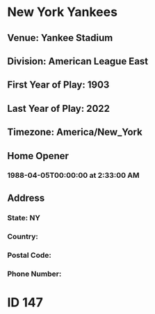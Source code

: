 # New York Yankees
## Venue: Yankee Stadium
## Division: American League East
## First Year of Play: 1903
## Last Year of Play: 2022
## Timezone: America/New_York
## Home Opener
### 1988-04-05T00:00:00 at 2:33:00 AM
## Address
### 
### State: NY
### Country: 
### Postal Code: 
### Phone Number: 
# ID 147